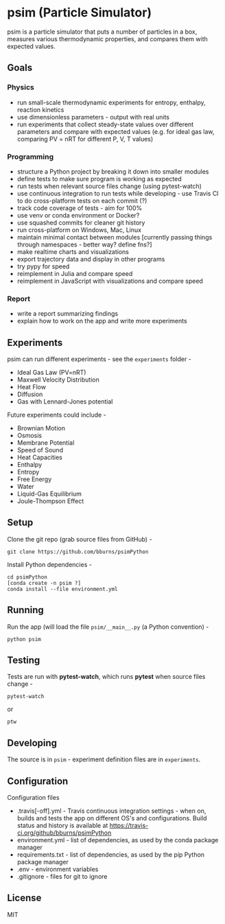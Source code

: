 # psim (Particle Simulator)

psim is a particle simulator that puts a number of particles in a box, measures various thermodynamic properties, and compares them with expected values. 


## Goals

### Physics

- run small-scale thermodynamic experiments for entropy, enthalpy, reaction kinetics
- use dimensionless parameters - output with real units
- run experiments that collect steady-state values over different parameters and compare with expected values (e.g. for ideal gas law, comparing PV = nRT for different P, V, T values)
 
### Programming

- structure a Python project by breaking it down into smaller modules
- define tests to make sure program is working as expected
- run tests when relevant source files change (using pytest-watch)
- use continuous integration to run tests while developing - use Travis CI to do cross-platform tests on each commit (?)
- track code coverage of tests - aim for 100%
- use venv or conda environment or Docker?
- use squashed commits for cleaner git history
- run cross-platform on Windows, Mac, Linux
- maintain minimal contact between modules [currently passing things through namespaces - better way? define fns?]
- make realtime charts and visualizations
- export trajectory data and display in other programs
- try pypy for speed
- reimplement in Julia and compare speed
- reimplement in JavaScript with visualizations and compare speed

### Report

- write a report summarizing findings
- explain how to work on the app and write more experiments


## Experiments

psim can run different experiments - see the `experiments` folder - 

- Ideal Gas Law (PV=nRT)
- Maxwell Velocity Distribution
- Heat Flow
- Diffusion
- Gas with Lennard-Jones potential

Future experiments could include -

- Brownian Motion
- Osmosis
- Membrane Potential
- Speed of Sound
- Heat Capacities
- Enthalpy
- Entropy
- Free Energy
- Water
- Liquid-Gas Equilibrium
- Joule-Thompson Effect


## Setup

Clone the git repo (grab source files from GitHub) -

    git clone https://github.com/bburns/psimPython

Install Python dependencies - 

    cd psimPython
    [conda create -n psim ?]
    conda install --file environment.yml


## Running

Run the app (will load the file `psim/__main__.py` (a Python convention) -

    python psim


## Testing

Tests are run with **pytest-watch**, which runs **pytest** when source files change - 

    pytest-watch

or

    ptw


## Developing

The source is in `psim` - experiment definition files are in `experiments`. 


## Configuration

Configuration files

- .travis[-off].yml - Travis continuous integration settings - when on, builds and tests the app on different OS's and configurations. Build status and history is available at https://travis-ci.org/github/bburns/psimPython
- environment.yml - list of dependencies, as used by the conda package manager
- requirements.txt - list of dependencies, as used by the pip Python package manager
- .env - environment variables
- .gitignore - files for git to ignore


## License

MIT
